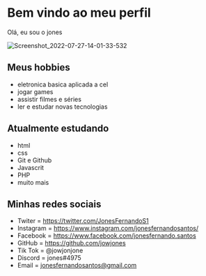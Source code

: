 # Bem vindo ao meu perfil

Olá, eu sou o jones 

![Screenshot_2022-07-27-14-01-33-532](https://user-images.githubusercontent.com/108549559/181360117-4efe0281-93f2-4f61-a04b-0da807f0507c.gif)

## Meus hobbies

- eletronica basica aplicada a cel
- jogar games
- assistir filmes e séries
- ler e estudar novas tecnologias

## Atualmente estudando

- html
- css
- Git e Github
- Javascrit
- PHP
- muito mais

## Minhas redes sociais

- Twiter = https://twitter.com/JonesFernandoS1
- Instagram = https://www.instagram.com/jonesfernandosantos/
- Facebook = https://www.facebook.com/jonesfernando.santos
- GitHub = https://github.com/jowjones
- Tik Tok = @jowjonjone
- Discord = jones#4975
- Email = jonesfernandosantos@gmail.com


